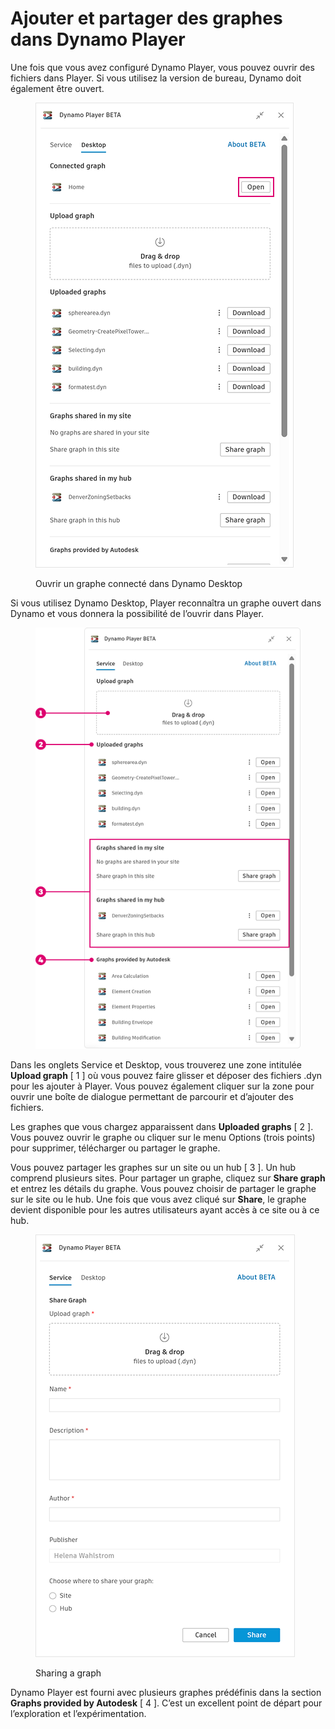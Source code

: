 # Ajouter et partager des graphes dans Dynamo Player

Une fois que vous avez configuré Dynamo Player, vous pouvez ouvrir des fichiers dans Player. Si vous utilisez la version de bureau, Dynamo doit également être ouvert.&#x20;

<figure><img src="../.gitbook/assets/open-connected-graph.png" alt=""><figcaption><p>Ouvrir un graphe connecté dans Dynamo Desktop</p></figcaption>
</figure>

Si vous utilisez Dynamo Desktop, Player reconnaîtra un graphe ouvert dans Dynamo et vous donnera la possibilité de l’ouvrir dans Player.

<figure><img src="../.gitbook/assets/access-graphs.png" alt=""><figcaption></figcaption></figure>

Dans les onglets Service et Desktop, vous trouverez une zone intitulée **Upload graph** [ 1 ] où vous pouvez faire glisser et déposer des fichiers .dyn pour les ajouter à Player. Vous pouvez également cliquer sur la zone pour ouvrir une boîte de dialogue permettant de parcourir et d’ajouter des fichiers.

Les graphes que vous chargez apparaissent dans **Uploaded graphs** [ 2 ]. Vous pouvez ouvrir le graphe ou cliquer sur le menu Options (trois points) pour supprimer, télécharger ou partager le graphe.

Vous pouvez partager les graphes sur un site ou un hub [ 3 ]. Un hub comprend plusieurs sites. Pour partager un graphe, cliquez sur **Share graph** et entrez les détails du graphe. Vous pouvez choisir de partager le graphe sur le site ou le hub. Une fois que vous avez cliqué sur **Share**, le graphe devient disponible pour les autres utilisateurs ayant accès à ce site ou à ce hub. 

<figure><img src="../.gitbook/assets/share-graph.png" alt=""><figcaption><p>Sharing a graph</p></figcaption></figure>

Dynamo Player est fourni avec plusieurs graphes prédéfinis dans la section **Graphs provided by Autodesk** [ 4 ]. C’est un excellent point de départ pour l’exploration et l’expérimentation.



